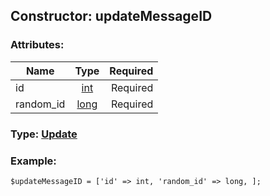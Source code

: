 ## Constructor: updateMessageID  

### Attributes:

| Name     |    Type       | Required |
|----------|:-------------:|---------:|
|id|[int](../types/int.md) | Required|
|random\_id|[long](../types/long.md) | Required|


### Type: [Update](../types/Update.md)

### Example:


```
$updateMessageID = ['id' => int, 'random_id' => long, ];
```